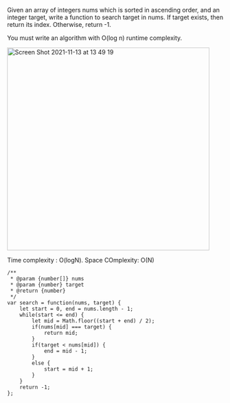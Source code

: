 Given an array of integers nums which is sorted in ascending order, and an integer target, write a function to search target in nums. If target exists, then return its index. Otherwise, return -1.

You must write an algorithm with O(log n) runtime complexity.

 <img width="471" alt="Screen Shot 2021-11-13 at 13 49 19" src="https://user-images.githubusercontent.com/37787994/141658687-a5f4514d-c491-44ed-998b-742b4109a96c.png">

 Time complexity : O(logN).
 Space COmplexity: O(N)

```JS
/**
 * @param {number[]} nums
 * @param {number} target
 * @return {number}
 */
var search = function(nums, target) {
    let start = 0, end = nums.length - 1;
    while(start <= end) {
        let mid = Math.floor((start + end) / 2);
        if(nums[mid] === target) {
            return mid;
        }
        if(target < nums[mid]) {
            end = mid - 1;
        }
        else {
            start = mid + 1;
        }
    }
    return -1;
};
```
